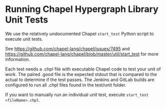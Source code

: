 # Running Chapel Hypergraph Library Unit Tests
We use the relatively undocumented Chapel `start_test` Python script to execute unit tests. 

See <https://github.com/chapel-lang/chapel/issues/7495> and <https://github.com/chapel-lang/chapel/blob/master/util/start_test> for more information.

Each test needs a .chpl file with executable Chapel code to test your unit of work. The paired .good file is the expected stdout that is compared to the actual to determine if the test passes. The Jenkins and GitLab builds are configured to run all .chpl files found in the test/unit folder.

If you want to manually run an individual unit test, execute `start_test <fileName>.chpl`.